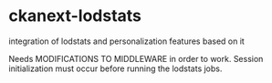 ckanext-lodstats
================

integration of lodstats and personalization features based on it


Needs MODIFICATIONS TO MIDDLEWARE in order to work.
Session initialization must occur before running the lodstats jobs.

